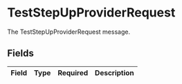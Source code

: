 # TestStepUpProviderRequest

The TestStepUpProviderRequest message.


## Fields

| Field       | Type        | Required    | Description |
| ----------- | ----------- | ----------- | ----------- |